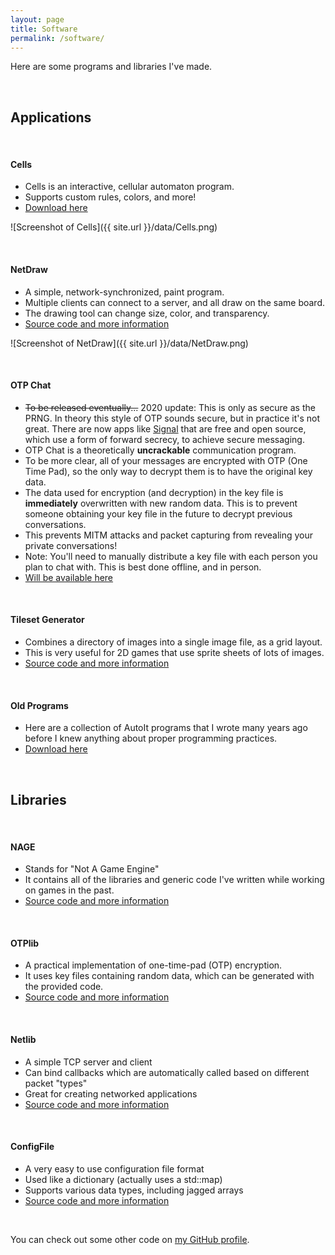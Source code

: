 ```yaml
---
layout: page
title: Software
permalink: /software/
---
```


Here are some programs and libraries I've made.

<br>

## Applications

<br>

#### Cells

-   Cells is an interactive, cellular automaton program.
-   Supports custom rules, colors, and more!
-   [Download here](https://github.com/ayebear/Cells)

![Screenshot of Cells]({{ site.url }}/data/Cells.png)

<br>

#### NetDraw

-   A simple, network-synchronized, paint program.
-   Multiple clients can connect to a server, and all draw on the same board.
-   The drawing tool can change size, color, and transparency.
-   [Source code and more information](https://github.com/ayebear/NetDraw)

![Screenshot of NetDraw]({{ site.url }}/data/NetDraw.png)

<br>

#### OTP Chat

-   ~~To be released eventually...~~ 2020 update: This is only as secure as the PRNG. In theory this style of OTP sounds secure, but in practice it's not great. There are now apps like [Signal](https://signal.org/) that are free and open source, which use a form of forward secrecy, to achieve secure messaging.
-   OTP Chat is a theoretically **uncrackable** communication program.
-   To be more clear, all of your messages are encrypted with OTP (One Time Pad), so the only way to decrypt them is to have the original key data.
-   The data used for encryption (and decryption) in the key file is **immediately** overwritten with new random data. This is to prevent someone obtaining your key file in the future to decrypt previous conversations.
-   This prevents MITM attacks and packet capturing from revealing your private conversations!
-   Note: You'll need to manually distribute a key file with each person you plan to chat with. This is best done offline, and in person.
-   [Will be available here](https://github.com/ayebear/OTPChat)

<br>

#### Tileset Generator

-   Combines a directory of images into a single image file, as a grid layout.
-   This is very useful for 2D games that use sprite sheets of lots of images.
-   [Source code and more information](https://github.com/ayebear/TilesetGenerator)

<br>

#### Old Programs

-   Here are a collection of AutoIt programs that I wrote many years ago before I knew anything about proper programming practices.
-   [Download here](https://dl.dropboxusercontent.com/u/10528991/downloads/AutoIt%20Programs.7z)

<br>

## Libraries

<br>

#### NAGE

-   Stands for "Not A Game Engine"
-   It contains all of the libraries and generic code I've written while working on games in the past.
-   [Source code and more information](https://github.com/ayebear/NAGE)

<br>

#### OTPlib

-   A practical implementation of one-time-pad (OTP) encryption.
-   It uses key files containing random data, which can be generated with the provided code.
-   [Source code and more information](https://github.com/ayebear/otplib)

<br>

#### Netlib

-   A simple TCP server and client
-   Can bind callbacks which are automatically called based on different packet "types"
-   Great for creating networked applications
-   [Source code and more information](https://github.com/ayebear/netlib)

<br>

#### ConfigFile

-   A very easy to use configuration file format
-   Used like a dictionary (actually uses a std::map)
-   Supports various data types, including jagged arrays
-   [Source code and more information](https://github.com/ayebear/ConfigFile)

<br>

You can check out some other code on [my GitHub profile](https://github.com/ayebear).
